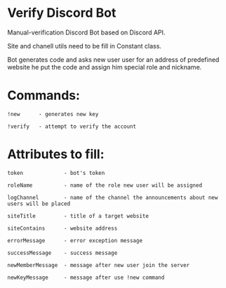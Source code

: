 # Verify Discord Bot

Manual-verification Discord Bot based on Discord API.

Site and chanell utils need to be fill in Constant class.

Bot generates code and asks new user user for an address of predefined website he put the code and assign him special role and nickname.


# Commands:
```
!new      - generates new key

!verify   - attempt to verify the account
```

# Attributes to fill:
```
token             - bot's token

roleName          - name of the role new user will be assigned

logChannel        - name of the channel the announcements about new users will be placed

siteTitle         - title of a target website

siteContains      - website address

errorMessage      - error exception message

successMessage    - success message

newMemberMessage  - message after new user join the server

newKeyMessage     - message after use !new command
```
